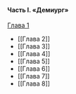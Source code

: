 #### Часть I. «Демиург»



[Глава 1](Часть_I._«Демиург»/Глава_1.md)
- [[Глава 2]]
- [[Глава 3]]
- [[Глава 4]]
- [[Глава 5]]
- [[Глава 6]]
- [[Глава 7]]
- [[Глава 8]]



